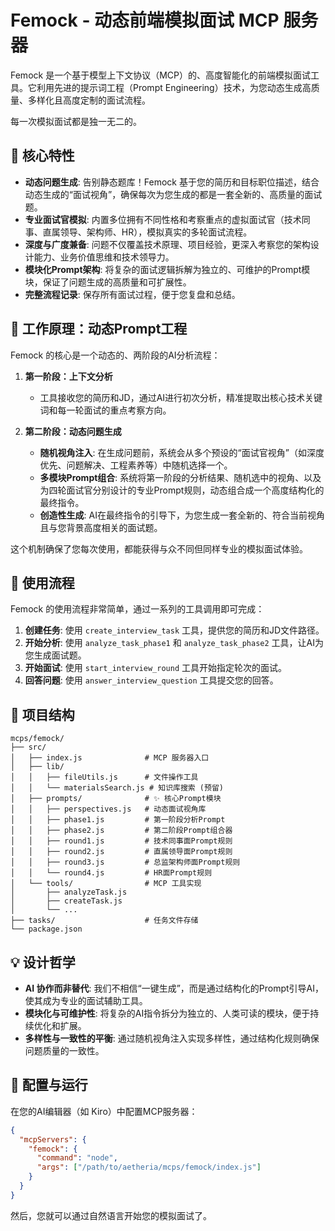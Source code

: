 # Femock - 动态前端模拟面试 MCP 服务器

Femock 是一个基于模型上下文协议（MCP）的、高度智能化的前端模拟面试工具。它利用先进的提示词工程（Prompt Engineering）技术，为您动态生成高质量、多样化且高度定制的面试流程。

每一次模拟面试都是独一无二的。

## 🎯 核心特性

- **动态问题生成**: 告别静态题库！Femock 基于您的简历和目标职位描述，结合动态生成的“面试视角”，确保每次为您生成的都是一套全新的、高质量的面试题。
- **专业面试官模拟**: 内置多位拥有不同性格和考察重点的虚拟面试官（技术同事、直属领导、架构师、HR），模拟真实的多轮面试流程。
- **深度与广度兼备**: 问题不仅覆盖技术原理、项目经验，更深入考察您的架构设计能力、业务价值思维和技术领导力。
- **模块化Prompt架构**: 将复杂的面试逻辑拆解为独立的、可维护的Prompt模块，保证了问题生成的高质量和可扩展性。
- **完整流程记录**: 保存所有面试过程，便于您复盘和总结。

## 🤖 工作原理：动态Prompt工程

Femock 的核心是一个动态的、两阶段的AI分析流程：

1.  **第一阶段：上下文分析**
    - 工具接收您的简历和JD，通过AI进行初次分析，精准提取出核心技术关键词和每一轮面试的重点考察方向。

2.  **第二阶段：动态问题生成**
    - **随机视角注入**: 在生成问题前，系统会从多个预设的“面试官视角”（如深度优先、问题解决、工程素养等）中随机选择一个。
    - **多模块Prompt组合**: 系统将第一阶段的分析结果、随机选中的视角、以及为四轮面试官分别设计的专业Prompt规则，动态组合成一个高度结构化的最终指令。
    - **创造性生成**: AI在最终指令的引导下，为您生成一套全新的、符合当前视角且与您背景高度相关的面试题。

这个机制确保了您每次使用，都能获得与众不同但同样专业的模拟面试体验。

## 🚀 使用流程

Femock 的使用流程非常简单，通过一系列的工具调用即可完成：

1.  **创建任务**: 使用 `create_interview_task` 工具，提供您的简历和JD文件路径。
2.  **开始分析**: 使用 `analyze_task_phase1` 和 `analyze_task_phase2` 工具，让AI为您生成面试题。
3.  **开始面试**: 使用 `start_interview_round` 工具开始指定轮次的面试。
4.  **回答问题**: 使用 `answer_interview_question` 工具提交您的回答。

## 📁 项目结构

```
mcps/femock/
├── src/
│   ├── index.js              # MCP 服务器入口
│   ├── lib/
│   │   ├── fileUtils.js      # 文件操作工具
│   │   └── materialsSearch.js # 知识库搜索 (预留)
│   ├── prompts/              # ✨ 核心Prompt模块
│   │   ├── perspectives.js   # 动态面试视角库
│   │   ├── phase1.js         # 第一阶段分析Prompt
│   │   ├── phase2.js         # 第二阶段Prompt组合器
│   │   ├── round1.js         # 技术同事面Prompt规则
│   │   ├── round2.js         # 直属领导面Prompt规则
│   │   ├── round3.js         # 总监架构师面Prompt规则
│   │   └── round4.js         # HR面Prompt规则
│   └── tools/                # MCP 工具实现
│       ├── analyzeTask.js
│       ├── createTask.js
│       └── ...
├── tasks/                    # 任务文件存储
└── package.json
```

## 💡 设计哲学

- **AI 协作而非替代**: 我们不相信“一键生成”，而是通过结构化的Prompt引导AI，使其成为专业的面试辅助工具。
- **模块化与可维护性**: 将复杂的AI指令拆分为独立的、人类可读的模块，便于持续优化和扩展。
- **多样性与一致性的平衡**: 通过随机视角注入实现多样性，通过结构化规则确保问题质量的一致性。

## 🔧 配置与运行

在您的AI编辑器（如 Kiro）中配置MCP服务器：

```json
{
  "mcpServers": {
    "femock": {
      "command": "node",
      "args": ["/path/to/aetheria/mcps/femock/index.js"]
    }
  }
}
```

然后，您就可以通过自然语言开始您的模拟面试了。
